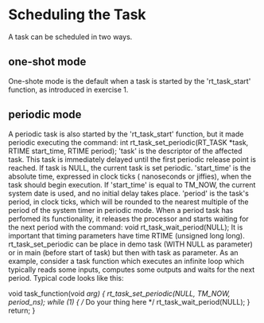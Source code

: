 # Scheduling the Task
A task can be scheduled in two ways.

## one-shot mode
One-shote mode is the default when a task is started by the 'rt_task_start' function, as introduced in exercise 1.

## periodic mode
A periodic task is also started by the 'rt_task_start' function, but it made periodic executing the command:
int rt_task_set_periodic(RT_TASK *task,
                         RTIME start_time,
                         RTIME period);
'task' is the descriptor of the affected task. This task is immediately delayed until the first periodic release point is reached. If task is NULL, the current task is set periodic.
'start_time' is the absolute time, expressed in clock ticks ( nanoseconds or jiffies), when the task should begin execution. If 'start_time' is equal to TM_NOW, the current system date is used, and no initial delay takes place.
'period' is the task's period, in clock ticks, which will be rounded to the nearest multiple of the period of the system timer in periodic mode. 
When a period task has perfomed its functionality, it releases the processor and starts waiting for the next period with the command:
void rt_task_wait_period(NULL);
It is important that timing parameters have time RTIME (unsigned long long).
rt_task_set_periodic can be place in demo task (WITH NULL as parameter) or in main (before start of task) but then with task as parameter.
As an example, consider a task function which executes an infinite loop which typically reads some inputs, computes some outputs and waits for the next period. Typical code looks like this:

void task_function(void *arg)
{
  rt_task_set_periodic(NULL, TM_NOW, period_ns);
  while (1) {
    /*
      Do your thing here
     */
    rt_task_wait_period(NULL);
  }
  return;
}

